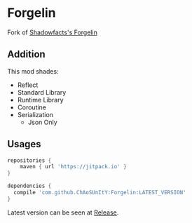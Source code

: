 # Forgelin
Fork of [Shadowfacts's Forgelin](https://github.com/shadowfacts/Forgelin)
## Addition
This mod shades:
- Reflect
- Standard Library
- Runtime Library
- Coroutine
- Serialization
  - Json Only
## Usages
```groovy
repositories {
    maven { url 'https://jitpack.io' }
}

dependencies {
  compile 'com.github.ChAoSUnItY:Forgelin:LATEST_VERSION'
}
```

Latest version can be seen at [Release](https://github.com/ChAoSUnItY/Forgelin/releases).